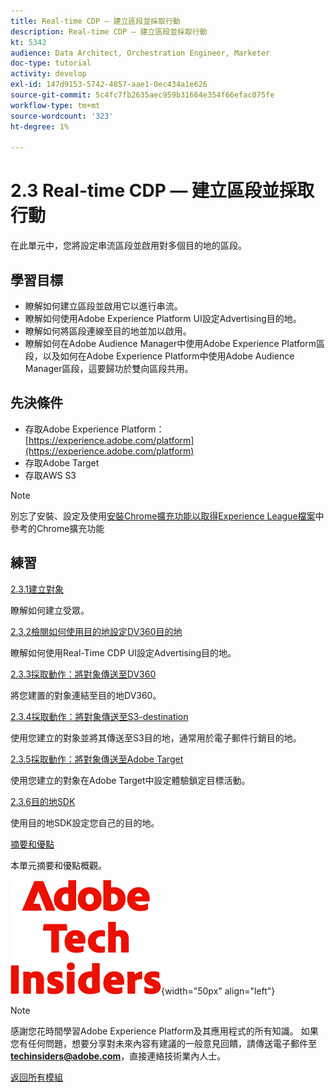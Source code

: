 ```yaml
---
title: Real-time CDP — 建立區段並採取行動
description: Real-time CDP — 建立區段並採取行動
kt: 5342
audience: Data Architect, Orchestration Engineer, Marketer
doc-type: tutorial
activity: develop
exl-id: 147d9153-5742-4857-aae1-0ec434a1e626
source-git-commit: 5c4fc7fb2635aec959b31664e354f66efac075fe
workflow-type: tm+mt
source-wordcount: '323'
ht-degree: 1%

---
```


# 2.3 Real-time CDP — 建立區段並採取行動

在此單元中，您將設定串流區段並啟用對多個目的地的區段。

## 學習目標

- 瞭解如何建立區段並啟用它以進行串流。
- 瞭解如何使用Adobe Experience Platform UI設定Advertising目的地。
- 瞭解如何將區段連線至目的地並加以啟用。
- 瞭解如何在Adobe Audience Manager中使用Adobe Experience Platform區段，以及如何在Adobe Experience Platform中使用Adobe Audience Manager區段，這要歸功於雙向區段共用。

## 先決條件

- 存取Adobe Experience Platform： [https://experience.adobe.com/platform](https://experience.adobe.com/platform)
- 存取Adobe Target
- 存取AWS S3

>[!NOTE]
>
>別忘了安裝、設定及使用[安裝Chrome擴充功能以取得Experience League檔案](../../gettingstarted/gettingstarted/ex1.md)中參考的Chrome擴充功能

## 練習

[2.3.1建立對象](./ex1.md)

瞭解如何建立受眾。

[2.3.2檢閱如何使用目的地設定DV360目的地](./ex2.md)

瞭解如何使用Real-Time CDP UI設定Advertising目的地。

[2.3.3採取動作：將對象傳送至DV360](./ex3.md)

將您建置的對象連結至目的地DV360。

[2.3.4採取動作：將對象傳送至S3-destination](./ex4.md)

使用您建立的對象並將其傳送至S3目的地，通常用於電子郵件行銷目的地。

[2.3.5採取動作：將對象傳送至Adobe Target](./ex5.md)

使用您建立的對象在Adobe Target中設定體驗鎖定目標活動。

[2.3.6目的地SDK](./ex6.md)

使用目的地SDK設定您自己的目的地。

[摘要和優點](./summary.md)

本單元摘要和優點概觀。

![技術內部人士](./../../../assets/images/techinsiders.png){width="50px" align="left"}

>[!NOTE]
>
>感謝您花時間學習Adobe Experience Platform及其應用程式的所有知識。 如果您有任何問題，想要分享對未來內容有建議的一般意見回饋，請傳送電子郵件至&#x200B;**techinsiders@adobe.com**，直接連絡技術業內人士。

[返回所有模組](../../../overview.md)
